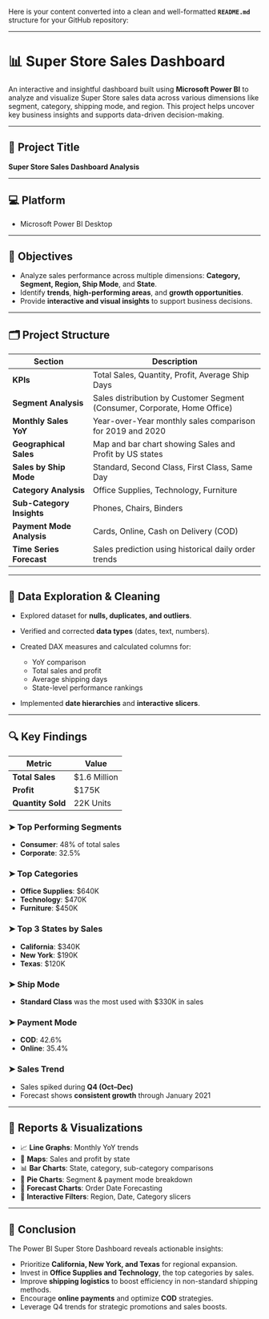 Here is your content converted into a clean and well-formatted **`README.md`** structure for your GitHub repository:

---

# 📊 Super Store Sales Dashboard

An interactive and insightful dashboard built using **Microsoft Power BI** to analyze and visualize Super Store sales data across various dimensions like segment, category, shipping mode, and region. This project helps uncover key business insights and supports data-driven decision-making.

---

## 🧾 Project Title

**Super Store Sales Dashboard Analysis**

---

## 💻 Platform

* Microsoft Power BI Desktop

---

## 🎯 Objectives

* Analyze sales performance across multiple dimensions: **Category, Segment, Region, Ship Mode**, and **State**.
* Identify **trends**, **high-performing areas**, and **growth opportunities**.
* Provide **interactive and visual insights** to support business decisions.

---

## 🗂️ Project Structure

| Section                   | Description                                                               |
| ------------------------- | ------------------------------------------------------------------------- |
| **KPIs**                  | Total Sales, Quantity, Profit, Average Ship Days                          |
| **Segment Analysis**      | Sales distribution by Customer Segment (Consumer, Corporate, Home Office) |
| **Monthly Sales YoY**     | Year-over-Year monthly sales comparison for 2019 and 2020                 |
| **Geographical Sales**    | Map and bar chart showing Sales and Profit by US states                   |
| **Sales by Ship Mode**    | Standard, Second Class, First Class, Same Day                             |
| **Category Analysis**     | Office Supplies, Technology, Furniture                                    |
| **Sub-Category Insights** | Phones, Chairs, Binders                                                   |
| **Payment Mode Analysis** | Cards, Online, Cash on Delivery (COD)                                     |
| **Time Series Forecast**  | Sales prediction using historical daily order trends                      |

---

## 🧹 Data Exploration & Cleaning

* Explored dataset for **nulls, duplicates, and outliers**.
* Verified and corrected **data types** (dates, text, numbers).
* Created DAX measures and calculated columns for:

  * YoY comparison
  * Total sales and profit
  * Average shipping days
  * State-level performance rankings
* Implemented **date hierarchies** and **interactive slicers**.

---

## 🔍 Key Findings

| Metric            | Value         |
| ----------------- | ------------- |
| **Total Sales**   | \$1.6 Million |
| **Profit**        | \$175K        |
| **Quantity Sold** | 22K Units     |

### ➤ Top Performing Segments

* **Consumer**: 48% of total sales
* **Corporate**: 32.5%

### ➤ Top Categories

* **Office Supplies**: \$640K
* **Technology**: \$470K
* **Furniture**: \$450K

### ➤ Top 3 States by Sales

* **California**: \$340K
* **New York**: \$190K
* **Texas**: \$120K

### ➤ Ship Mode

* **Standard Class** was the most used with \$330K in sales

### ➤ Payment Mode

* **COD**: 42.6%
* **Online**: 35.4%

### ➤ Sales Trend

* Sales spiked during **Q4 (Oct–Dec)**
* Forecast shows **consistent growth** through January 2021

---

## 📑 Reports & Visualizations

* 📈 **Line Graphs**: Monthly YoY trends
* 🧭 **Maps**: Sales and profit by state
* 📊 **Bar Charts**: State, category, sub-category comparisons
* 🍰 **Pie Charts**: Segment & payment mode breakdown
* 🔮 **Forecast Charts**: Order Date Forecasting
* 🧩 **Interactive Filters**: Region, Date, Category slicers

---

## 📌 Conclusion

The Power BI Super Store Dashboard reveals actionable insights:

* Prioritize **California, New York, and Texas** for regional expansion.
* Invest in **Office Supplies and Technology**, the top categories by sales.
* Improve **shipping logistics** to boost efficiency in non-standard shipping methods.
* Encourage **online payments** and optimize **COD** strategies.
* Leverage Q4 trends for strategic promotions and sales boosts.
